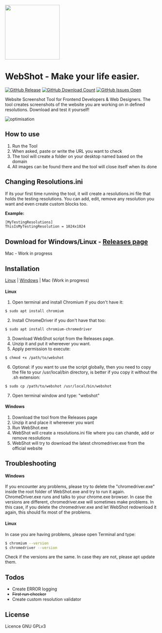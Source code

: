 <p align="left">
  <img width="180" height="180" src="https://github.com/mariosemes/WebShot/blob/master/images/logo.png?raw=true">
</p>

# WebShot - Make your life easier.

[![GitHub Release](https://github-basic-badges.herokuapp.com/release/mariosemes/WebShot.svg)]() [![GitHub Download Count](https://github-basic-badges.herokuapp.com/downloads/mariosemes/WebShot/total.svg)]() [![GitHub Issues Open](https://github-basic-badges.herokuapp.com/issues/mariosemes/WebShot.svg)]()

Website Screenshot Tool for Frontend Developers & Web Designers.
The tool creates screenshots of the website you are working on in defined resolutions.
Download and test it yourself!

![optimisation](https://github.com/mariosemes/WebShot/blob/master/images/preview.png?raw=true)

## How to use
1. Run the Tool
2. When asked, paste or write the URL you want to check
3. The tool will create a folder on your desktop named based on the domain
4. All images can be found there and the tool will close itself when its done


## Changing Resolutions.ini
If its your first time running the tool, it will create a resolutions.ini file that holds the testing resolutions.
You can add, edit, remove any resolution you want and even create custom blocks too.

**Example:**
```sh
[MyTestingResolutions]
ThisIsMyTestingResolution = 1024x1024
```

## Download for Windows/Linux - [Releases page](https://github.com/mariosemes/WebShot/releases/)
Mac - Work in progress


## Installation
[Linux](#linux) | [Windows](#windows) | Mac (Work in progress)

#### Linux
1. Open terminal and install Chromium if you don't have it:
```sh
$ sudo apt install chromium
```
2. Install ChromeDriver if you don't have that too:
```sh
$ sudo apt install chromium-chromedriver
```
3. Download WebShot script from the Releases page.
4. Unzip it and put it whereever you want.
5. Apply permission to execute:
```sh
$ chmod +x /path/to/webshot
```
6. Optional: if you want to use the script globally, then you need to copy the file to your /usr/local/bin directory, is better if you copy it without the .sh extension:
```sh
$ sudo cp /path/to/webshot /usr/local/bin/webshot
```
7. Open terminal window and type: "webshot"

#### Windows

1. Download the tool from the Releases page
2. Unzip it and place it whereever you want
3. Run WebShot.exe
4. WebShot will create a resolutions.ini file where you can chande, add or remove resolutions
5. WebShot will try to download the latest chromedriver.exe from the official website

## Troubleshooting
#### Windows
If you encounter any problems, please try to delete the "chromedriver.exe" inside the root folder of WebShot.exe and try to run it again.
ChromeDriver.exe runs and talks to your chrome.exe browser. In case the versions are different, chromedriver.exe will sometimes make problems.
In this case, if you delete the chromedriver.exe and let WebShot redownload it again, this should fix most of the problems.

#### Linux
In case you are having problems, please open Terminal and type:
```sh
$ chromium --version
$ chromedriver --version
```
Check if the versions are the same. In case they are not, please apt update them.


## Todos

 - Create ERROR logging
 - ~~First run checker~~
 - Create custom resolution validator

License
----

Licence GNU GPLv3